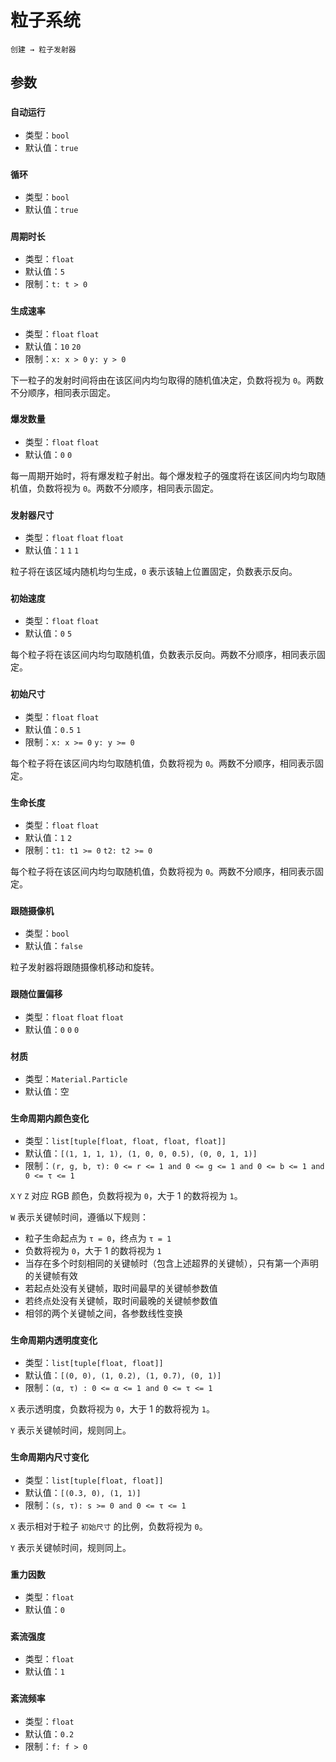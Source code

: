 # 粒子系统

`创建 → 粒子发射器`

## 参数

### `自动运行`

- 类型：`bool`
- 默认值：`true`

### `循环`

- 类型：`bool`
- 默认值：`true`

### `周期时长`

- 类型：`float`
- 默认值：`5`
- 限制：`t: t > 0`

### `生成速率`

- 类型：`float` `float`
- 默认值：`10` `20`
- 限制：`x: x > 0` `y: y > 0`

下一粒子的发射时间将由在该区间内均匀取得的随机值决定，负数将视为 `0`。两数不分顺序，相同表示固定。

### `爆发数量`

- 类型：`float` `float`
- 默认值：`0` `0`

每一周期开始时，将有爆发粒子射出。每个爆发粒子的强度将在该区间内均匀取随机值，负数将视为 `0`。两数不分顺序，相同表示固定。

### `发射器尺寸`

- 类型：`float` `float` `float`
- 默认值：`1` `1` `1`

粒子将在该区域内随机均匀生成，`0` 表示该轴上位置固定，负数表示反向。

### `初始速度`

- 类型：`float` `float`
- 默认值：`0` `5`

每个粒子将在该区间内均匀取随机值，负数表示反向。两数不分顺序，相同表示固定。

### `初始尺寸`

- 类型：`float` `float`
- 默认值：`0.5` `1`
- 限制：`x: x >= 0` `y: y >= 0`

每个粒子将在该区间内均匀取随机值，负数将视为 `0`。两数不分顺序，相同表示固定。

### `生命长度`

- 类型：`float` `float`
- 默认值：`1` `2`
- 限制：`t1: t1 >= 0` `t2: t2 >= 0`

每个粒子将在该区间内均匀取随机值，负数将视为 `0`。两数不分顺序，相同表示固定。

### `跟随摄像机`

- 类型：`bool`
- 默认值：`false`

粒子发射器将跟随摄像机移动和旋转。

### `跟随位置偏移` <badge text="跟随摄像机 = true"/>

- 类型：`float` `float` `float`
- 默认值：`0` `0` `0`

### `材质`

- 类型：`Material.Particle`
- 默认值：空

### `生命周期内颜色变化`

- 类型：`list[tuple[float, float, float, float]]`
- 默认值：`[(1, 1, 1, 1), (1, 0, 0, 0.5), (0, 0, 1, 1)]`
- 限制：`(r, g, b, τ): 0 <= r <= 1 and 0 <= g <= 1 and 0 <= b <= 1 and 0 <= τ <= 1`

`X` `Y` `Z` 对应 RGB 颜色，负数将视为 `0`，大于 1 的数将视为 `1`。

`W` 表示关键帧时间，遵循以下规则：

- 粒子生命起点为 `τ = 0`，终点为 `τ = 1`
- 负数将视为 `0`，大于 1 的数将视为 `1`
- 当存在多个时刻相同的关键帧时（包含上述超界的关键帧），只有第一个声明的关键帧有效
- 若起点处没有关键帧，取时间最早的关键帧参数值
- 若终点处没有关键帧，取时间最晚的关键帧参数值
- 相邻的两个关键帧之间，各参数线性变换

### `生命周期内透明度变化`

- 类型：`list[tuple[float, float]]`
- 默认值：`[(0, 0), (1, 0.2), (1, 0.7), (0, 1)]`
- 限制：`(α, τ) : 0 <= α <= 1 and 0 <= τ <= 1`

`X` 表示透明度，负数将视为 `0`，大于 1 的数将视为 `1`。

`Y` 表示关键帧时间，规则同上。

### `生命周期内尺寸变化`

- 类型：`list[tuple[float, float]]`
- 默认值：`[(0.3, 0), (1, 1)]`
- 限制：`(s, τ): s >= 0 and 0 <= τ <= 1`

`X` 表示相对于粒子 `初始尺寸` 的比例，负数将视为 `0`。

`Y` 表示关键帧时间，规则同上。

### `重力因数`

- 类型：`float`
- 默认值：`0`

### `紊流强度`

- 类型：`float`
- 默认值：`1`

### `紊流频率`

- 类型：`float`
- 默认值：`0.2`
- 限制：`f: f > 0`
